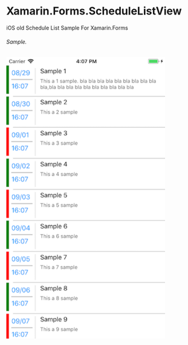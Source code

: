 # Xamarin.Forms.ScheduleListView
iOS old Schedule List Sample For Xamarin.Forms

 ###### Sample.
 
 <img border="0" alt="W3Schools" src="Resources/ScheduleListView.png" width="420"   alt="SocialNetworkApp" />
 
